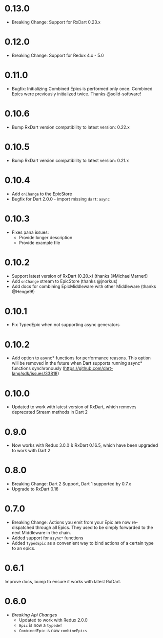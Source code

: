 # 0.13.0

  * Breaking Change: Support for RxDart 0.23.x

# 0.12.0

  * Breaking Change: Support for Redux 4.x - 5.0

# 0.11.0

  * Bugfix: Initializing Combined Epics is performed only once. Combined Epics were previously initialized twice. Thanks @solid-software!

# 0.10.6

  * Bump RxDart version compatibility to latest version: 0.22.x
  
# 0.10.5

  * Bump RxDart version compatibility to latest version: 0.21.x

# 0.10.4

  * Add `onChange` to the EpicStore
  * Bugfix for Dart 2.0.0 - import missing `dart:async`

# 0.10.3

  * Fixes pana issues:
    * Provide longer description
    * Provide example file

# 0.10.2

  * Support latest version of RxDart (0.20.x) (thanks @MichaelMarner!)
  * Add `onChange` stream to EpicStore (thanks @jnorkus)
  * Add docs for combining EpicMiddleware with other Middleware (thanks @Henge9!)

# 0.10.1

  * Fix TypedEpic when not supporting async generators
  
# 0.10.2

  * Add option to async* functions for performance reasons. This option will be removed in the future when Dart supports running async* functions synchronously (https://github.com/dart-lang/sdk/issues/33818) 

# 0.10.0

  * Updated to work with latest version of RxDart, which removes deprecated Stream methods in Dart 2
  
# 0.9.0

  * Now works with Redux 3.0.0 & RxDart 0.16.5, which have been upgraded to work with Dart 2
  
# 0.8.0

  * Breaking Change: Dart 2 Support, Dart 1 supported by 0.7.x
  * Upgrade to RxDart 0.16

# 0.7.0

  * Breaking Change: Actions you emit from your Epic are now re-dispatched through all Epics. They used to be simply forwarded to the next Middleware in the chain.  
  * Added support for `async*` functions
  * Added `TypedEpic` as a convenient way to bind actions of a certain type to an epics.

# 0.6.1

Improve docs, bump to ensure it works with latest RxDart.

# 0.6.0

  * *Breaking Api Changes*
    * Updated to work with Redux 2.0.0
    * `Epic` is now a `typedef`
    * `CombinedEpic` is now `combineEpics`
    
